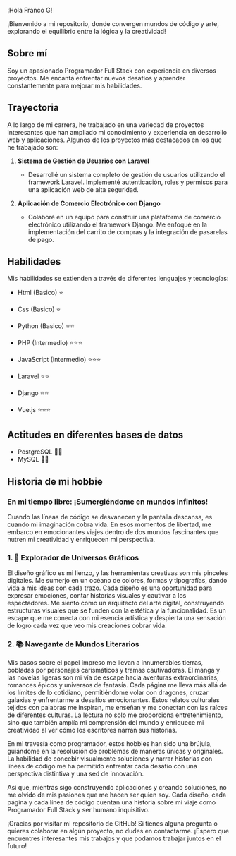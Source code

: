 ¡Hola Franco G!

¡Bienvenido a mi repositorio, donde convergen mundos de código y arte, explorando el equilibrio entre la lógica y la creatividad!

## Sobre mí
Soy un apasionado Programador Full Stack con experiencia en diversos proyectos. Me encanta enfrentar nuevos desafíos y aprender constantemente para mejorar mis habilidades.

## Trayectoria
A lo largo de mi carrera, he trabajado en una variedad de proyectos interesantes que han ampliado mi conocimiento y experiencia en desarrollo web y aplicaciones. Algunos de los proyectos más destacados en los que he trabajado son:
1. **Sistema de Gestión de Usuarios con Laravel**
   
   - Desarrollé un sistema completo de gestión de usuarios utilizando el framework Laravel. Implementé autenticación, roles y permisos para una aplicación web de alta seguridad.

2. **Aplicación de Comercio Electrónico con Django**
   - Colaboré en un equipo para construir una plataforma de comercio electrónico utilizando el framework Django. Me enfoqué en la implementación del carrito de compras y la integración de pasarelas de pago.

## Habilidades

Mis habilidades se extienden a través de diferentes lenguajes y tecnologías:
- Html (Basico)           ⭐️
- Css  (Basico)           ⭐️
- Python (Basico)         ⭐️⭐️
- PHP (Intermedio)        ⭐️⭐️⭐️
- JavaScript (Intermedio) ⭐️⭐️⭐️
  
- Laravel  ⭐️⭐️
- Django   ⭐️⭐️
- Vue.js   ⭐️⭐️⭐️

## Actitudes en diferentes bases de datos

- PostgreSQL  💪🚀
- MySQL  💪🚀


## Historia de mi hobbie

### En mi tiempo libre: ¡Sumergiéndome en mundos infinitos!

Cuando las líneas de código se desvanecen y la pantalla descansa, es cuando mi imaginación cobra vida. En esos momentos de libertad, me embarco en emocionantes viajes dentro de dos mundos fascinantes que nutren mi creatividad y enriquecen mi perspectiva.

### 1. 🌌 Explorador de Universos Gráficos

El diseño gráfico es mi lienzo, y las herramientas creativas son mis pinceles digitales. Me sumerjo en un océano de colores, formas y tipografías, dando vida a mis ideas con cada trazo. Cada diseño es una oportunidad para expresar emociones, contar historias visuales y cautivar a los espectadores. Me siento como un arquitecto del arte digital, construyendo estructuras visuales que se funden con la estética y la funcionalidad. Es un escape que me conecta con mi esencia artística y despierta una sensación de logro cada vez que veo mis creaciones cobrar vida.

### 2. 📚 Navegante de Mundos Literarios

Mis pasos sobre el papel impreso me llevan a innumerables tierras, pobladas por personajes carismáticos y tramas cautivadoras. El manga y las novelas ligeras son mi vía de escape hacia aventuras extraordinarias, romances épicos y universos de fantasía. Cada página me lleva más allá de los límites de lo cotidiano, permitiéndome volar con dragones, cruzar galaxias y enfrentarme a desafíos emocionantes. Estos relatos culturales tejidos con palabras me inspiran, me enseñan y me conectan con las raíces de diferentes culturas. La lectura no solo me proporciona entretenimiento, sino que también amplía mi comprensión del mundo y enriquece mi creatividad al ver cómo los escritores narran sus historias.

En mi travesía como programador, estos hobbies han sido una brújula, guiándome en la resolución de problemas de maneras únicas y originales. La habilidad de concebir visualmente soluciones y narrar historias con líneas de código me ha permitido enfrentar cada desafío con una perspectiva distintiva y una sed de innovación.

Así que, mientras sigo construyendo aplicaciones y creando soluciones, no me olvido de mis pasiones que me hacen ser quien soy. Cada diseño, cada página y cada línea de código cuentan una historia sobre mi viaje como Programador Full Stack y ser humano inquisitivo.

¡Gracias por visitar mi repositorio de GitHub! Si tienes alguna pregunta o quieres colaborar en algún proyecto, no dudes en contactarme. ¡Espero que encuentres interesantes mis trabajos y que podamos trabajar juntos en el futuro!
